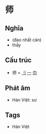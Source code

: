 # 师

## Nghĩa

* (đao nhất cân)
* thầy

## Cấu trúc
* 师 = [刂](刂.md) [一](一.md) [巾](巾.md)

## Phát âm

* Hán Việt: sư

## Tags
* Hán Việt

<script>window.HANZI_FIELD='师';</script>
